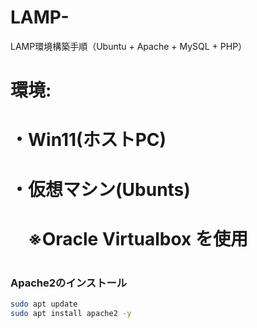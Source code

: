 # LAMP-
LAMP環境構築手順（Ubuntu + Apache + MySQL + PHP）


# 環境:
# ・Win11(ホストPC)
# ・仮想マシン(Ubunts)
# 　※Oracle Virtualbox を使用
#
#


### Apache2のインストール
``` bash
sudo apt update
sudo apt install apache2 -y

